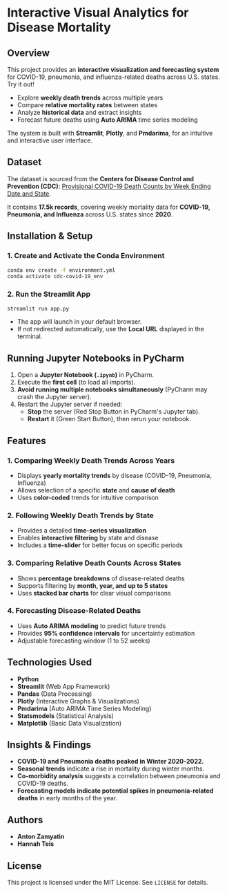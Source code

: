 # Interactive Visual Analytics for Disease Mortality

## Overview
This project provides an **interactive visualization and forecasting system** for COVID-19, pneumonia, and influenza-related deaths across U.S. states. Try it out!

- Explore **weekly death trends** across multiple years
- Compare **relative mortality rates** between states
- Analyze **historical data** and extract insights
- Forecast future deaths using **Auto ARIMA** time series modeling

The system is built with **Streamlit**, **Plotly**, and **Pmdarima**, for an intuitive and interactive user interface.

## Dataset
The dataset is sourced from the **Centers for Disease Control and Prevention (CDC)**:
[Provisional COVID-19 Death Counts by Week Ending Date and State](https://data.cdc.gov/NCHS/Provisional-COVID-19-Death-Counts-by-Week-Ending-D/r8kw-7aab/about_data).

It contains **17.5k records**, covering weekly mortality data for **COVID-19, Pneumonia, and Influenza** across U.S. states since **2020**.

## Installation & Setup
### **1. Create and Activate the Conda Environment**
```bash
conda env create -f environment.yml
conda activate cdc-covid-19_env
```

### **2. Run the Streamlit App**
```bash
streamlit run app.py
```
- The app will launch in your default browser.
- If not redirected automatically, use the **Local URL** displayed in the terminal.

## Running Jupyter Notebooks in PyCharm
1. Open a **Jupyter Notebook (`.ipynb`)** in PyCharm.
2. Execute the **first cell** (to load all imports).
3. **Avoid running multiple notebooks simultaneously** (PyCharm may crash the Jupyter server).
4. Restart the Jupyter server if needed:
   - **Stop** the server (Red Stop Button in PyCharm's Jupyter tab).
   - **Restart** it (Green Start Button), then rerun your notebook.

## Features
### 1. **Comparing Weekly Death Trends Across Years**
   - Displays **yearly mortality trends** by disease (COVID-19, Pneumonia, Influenza)
   - Allows selection of a specific **state** and **cause of death**
   - Uses **color-coded** trends for intuitive comparison

### 2. **Following Weekly Death Trends by State**
   - Provides a detailed **time-series visualization**
   - Enables **interactive filtering** by state and disease
   - Includes a **time-slider** for better focus on specific periods

### 3. **Comparing Relative Death Counts Across States**
   - Shows **percentage breakdowns** of disease-related deaths
   - Supports filtering by **month, year, and up to 5 states**
   - Uses **stacked bar charts** for clear visual comparisons

### 4. **Forecasting Disease-Related Deaths**
   - Uses **Auto ARIMA modeling** to predict future trends
   - Provides **95% confidence intervals** for uncertainty estimation
   - Adjustable forecasting window (1 to 52 weeks)

## Technologies Used
- **Python**
- **Streamlit** (Web App Framework)
- **Pandas** (Data Processing)
- **Plotly** (Interactive Graphs & Visualizations)
- **Pmdarima** (Auto ARIMA Time Series Modeling)
- **Statsmodels** (Statistical Analysis)
- **Matplotlib** (Basic Data Visualization)

## Insights & Findings
- **COVID-19 and Pneumonia deaths peaked in Winter 2020-2022.**
- **Seasonal trends** indicate a rise in mortality during winter months.
- **Co-morbidity analysis** suggests a correlation between pneumonia and COVID-19 deaths.
- **Forecasting models indicate potential spikes in pneumonia-related deaths** in early months of the year.

## Authors
- **Anton Zamyatin**
- **Hannah Teis**

## License
This project is licensed under the MIT License. See `LICENSE` for details.

